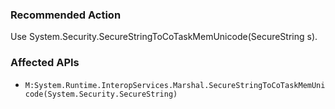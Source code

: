 ### Recommended Action
Use System.Security.SecureStringToCoTaskMemUnicode(SecureString s).

### Affected APIs
* `M:System.Runtime.InteropServices.Marshal.SecureStringToCoTaskMemUnicode(System.Security.SecureString)`
